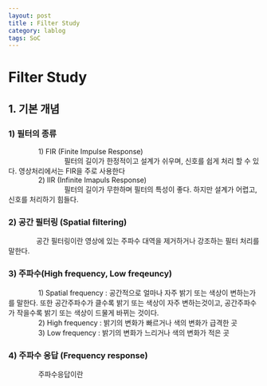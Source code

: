 ```yaml
---
layout: post
title : Filter Study
category: lablog
tags: SoC
---
```

# Filter Study
## 1. 기본 개념<br/>
### 1) 필터의 종류<br/>
   &emsp;&emsp;&emsp;&emsp; 1) FIR (Finite Impulse Response)<br/>
      &emsp;&emsp;&emsp;&emsp;&emsp;&emsp;&emsp;&emsp;필터의 길이가 한정적이고 설계가 쉬우며, 신호를 쉽게 처리 할 수 있다. 영상처리에서는 FIR을 주로 사용한다<br/>
   &emsp;&emsp;&emsp;&emsp; 2) IIR (Infinite Imapuls Response)<br/>
      &emsp;&emsp;&emsp;&emsp;&emsp;&emsp;&emsp;&emsp;필터의 길이가 무한하며 필터의 특성이 좋다. 하지만 설계가 어렵고, 신호를 처리하기 힘들다.<br/>
      
### 2) 공간 필터링 (Spatial filtering)<br/>
   &emsp;&emsp;&emsp;&emsp;공간 필터링이란 영상에 있는 주파수 대역을 제거하거나 강조하는 필터 처리를 말한다.<br/>
   
### 3) 주파수(High frequency, Low freqeuncy)<br/>
   &emsp;&emsp;&emsp;&emsp; 1) Spatial frequency : 공간적으로 얼마나 자주 밝기 또는 색상이 변하는가를 말한다. 또한 공간주파수가 클수록 밝기 또는 색상이 자주 변하는것이고, 공간주파수가 작을수록 밝기 또는 색상이 드물게 바뀌는 것이다.<br/>
   &emsp;&emsp;&emsp;&emsp; 2) High frequency : 밝기의 변화가 빠르거나 색의 변화가 급격한 곳<br/>
   &emsp;&emsp;&emsp;&emsp; 3) Low frequency : 밝기의 변화가 느리거나 색의 변화가 적은 곳<br/>

### 4) 주파수 응답 (Frequency response)<br/>
   &emsp;&emsp;&emsp;&emsp; 주파수응답이란
